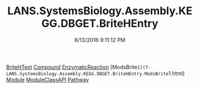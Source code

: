﻿---
title: LANS.SystemsBiology.Assembly.KEGG.DBGET.BriteHEntry
date: 6/13/2016 9:11:12 PM
---

[BriteHText](T-LANS.SystemsBiology.Assembly.KEGG.DBGET.BriteHEntry.BriteHText.html)
[Compound](T-LANS.SystemsBiology.Assembly.KEGG.DBGET.BriteHEntry.Compound.html)
[EnzymaticReaction](T-LANS.SystemsBiology.Assembly.KEGG.DBGET.BriteHEntry.EnzymaticReaction.html)
[ModsBrite`1](T-LANS.SystemsBiology.Assembly.KEGG.DBGET.BriteHEntry.ModsBrite`1.html)
[Module](T-LANS.SystemsBiology.Assembly.KEGG.DBGET.BriteHEntry.Module.html)
[ModuleClassAPI](T-LANS.SystemsBiology.Assembly.KEGG.DBGET.BriteHEntry.ModuleClassAPI.html)
[Pathway](T-LANS.SystemsBiology.Assembly.KEGG.DBGET.BriteHEntry.Pathway.html)

